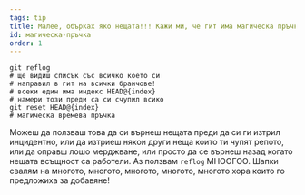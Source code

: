 ```yaml
---
tags: tip
title: Малее, обърках яко нещата!!! Кажи ми, че гит има магическа пръчка на времето!?!
id: магическа-пръчка
order: 1
---
```


```git
git reflog
# ще видиш списък със всичко което си
# направил в гит на всички бранчове!
# всеки един има индекс HEAD@{index}
# намери този преди са си счупил всико
git reset HEAD@{index}
# магическа времева пръчка
```

Можеш да ползваш това да си върнеш нещата преди да си ги изтрил инцидентно, или да изтриеш някои други неща които ти чупят репото, или да оправш лошо мерджване, или просто да се върнеш назад когато нещата всъщност са работели. Аз ползвам `reflog` МНООГОО. Шапки свалям на многото, многото, многото, многото, многото хора които го предложиха за добавяне!
